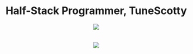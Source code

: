 <h1 align="center" font-size: xx-large;">
    Half-Stack Programmer, TuneScotty
  </h1>
<div align="center">
  <a href="https://skillicons.dev">
    <img src="https://skillicons.dev/icons?i=wordpress,robloxstudio,vscode,atom">
    </br></br></br>
    <img src="https://skillicons.dev/icons?i=,js,html,css,lua,cs,php,py,perl,mysql&perline=3"/>
  </a>
</div>

